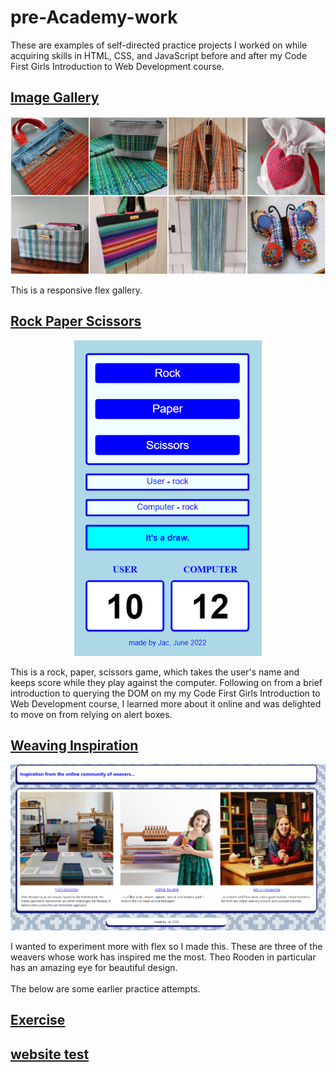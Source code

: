 # pre-Academy-work

These are examples of self-directed practice projects I worked on while acquiring skills in HTML, CSS, and JavaScript before and after my Code First Girls Introduction to Web Development course.

## [Image Gallery](https://github.com/Jacamy/pre-Academy-work/tree/main/image-gallery)
<p align="center">
<img src="aa.png" width="600px" alt="grid of 8 images of handwoven bags, scarves, and decorative items">
</p>
This is a responsive flex gallery.

## [Rock Paper Scissors](https://github.com/JacDoesJS/pre-Academy-work/tree/main/rock-paper-scissors)
<p align="center">
<img src="bb.png" width="300px" alt="rock paper scissors game screenshot">
</p>
This is a rock, paper, scissors game, which takes the user's name and keeps score while they play against the computer. Following on from a brief introduction to querying the DOM on my my Code First Girls Introduction to Web Development course, I learned more about it online and was delighted to move on from relying on alert boxes. 


## [Weaving Inspiration](https://github.com/Jacamy/pre-Academy-work/tree/main/weaving-inspiration)
<p align="center">
<img src="g.png" width="600px" alt="3 images of weavers on a background of a weaving draft">
</p>
I wanted to experiment more with flex so I made this. These are three of the weavers whose work has inspired me the most. Theo Rooden in particular has an amazing eye for beautiful design.  
<br />
<br>
The below are some earlier practice attempts.


## [Exercise](https://github.com/JacDoesJS/pre-Academy-work/tree/main/exercise)

## [website test](https://github.com/JacDoesJS/pre-Academy-work/tree/main/website-test)

